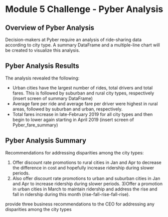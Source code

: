 # Module 5 Challenge - Pyber Analysis

## Overview of Pyber Analysis
Decision-makers at Pyber require an analysis of ride-sharing data according to city type. A summary DataFrame and a multiple-line chart will be created to visualize this analysis.




## Pyber Analysis Results
The analysis revealed the following:
- Urban cities have the largest number of rides, total drivers and total fares. This is followed by suburban and rural city types, respectively (insert screen of summary DataFrame)
- Average fare per ride and average fare per driver were highest in rural areas, followed by suburban and urban, respectively.
- Total fares increase in late-February 2019 for all city types and then begin to lower again starting in April 2019 (insert screen of Pyber_fare_summary)


## Pyber Analysis Summary
Recommendations for addressing disparities among the city types:
1) Offer discount rate promotions to rural cities in Jan and Apr to decrease the difference in cost and hopefully increase ridership during slower periods.
2) Also offer discount rate promotions to urban and suburban cities in Jan and Apr to increase ridership during slower periods.
3)Offer a promotion in urban cities in March to maintain ridership and address the rise and fall in ridership during this month (rise-fall-rise-fall-rise).


provide three business recommendations to the CEO for addressing any disparities among the city types